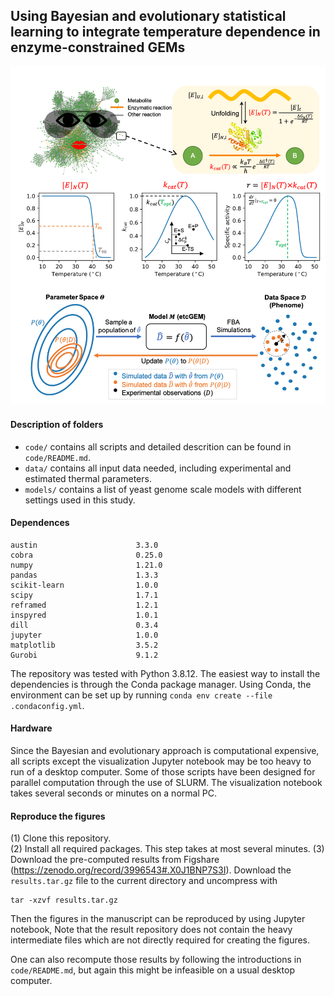 ## Using Bayesian and evolutionary statistical learning to integrate temperature dependence in enzyme-constrained GEMs
<p align="center">
  <img  src="figures/logo.png">
</p>

#### Description of folders
* `code/` contains all scripts and detailed descrition can be found in `code/README.md`.
* `data/` contains all input data needed, including experimental and estimated thermal parameters.
* `models/` contains a list of yeast genome scale models with different settings used in this study.

#### Dependences
```
austin                      3.3.0
cobra                       0.25.0
numpy                       1.21.0  
pandas                      1.3.3
scikit-learn                1.0.0
scipy                       1.7.1
reframed                    1.2.1
inspyred                    1.0.1
dill                        0.3.4  
jupyter                     1.0.0
matplotlib                  3.5.2
Gurobi                      9.1.2
```
The repository was tested with Python 3.8.12. The easiest way to install the dependencies is through the Conda package manager. Using Conda, the environment can be set up by running `conda env create --file .condaconfig.yml`.

#### Hardware
Since the Bayesian and evolutionary approach is computational expensive, all scripts except the visualization Jupyter notebook may be too heavy to run of a desktop computer. Some of those scripts have been designed for parallel computation through the use of SLURM. The visualization notebook takes several seconds or minutes on a normal PC.

#### Reproduce the figures
(1) Clone this repository.  
(2) Install all required packages. This step takes at most several minutes.
(3) Download the pre-computed results from Figshare (https://zenodo.org/record/3996543#.X0J1BNP7S3I). Download the `results.tar.gz` file to the current directory and uncompress with 
```
tar -xzvf results.tar.gz
```
Then the figures in the manuscript can be reproduced by using Jupyter notebook, Note that the result repository does not contain the heavy intermediate files which are not directly required for creating the figures.

One can also recompute those results by following the introductions in `code/README.md`, but again this might be infeasible on a usual desktop computer.
